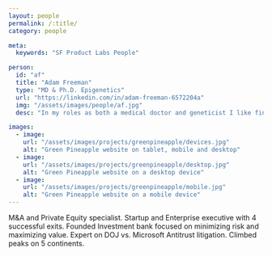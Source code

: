 ```yaml
---
layout: people
permalink: /:title/
category: people

meta:
  keywords: "SF Product Labs People"

person:
  id: "af"
  title: "Adam Freeman"
  type: "MD & Ph.D. Epigenetics"
  url: "https://linkedin.com/in/adam-freeman-6572204a"
  img: "/assets/images/people/af.jpg"
  desc: "In my roles as both a medical doctor and geneticist I like finding simple, practical solutions to complex problems. I enjoy working on surgical technologies and all things in genomics and epigenetics."

images:
  - image:
    url: "/assets/images/projects/greenpineapple/devices.jpg"
    alt: "Green Pineapple website on tablet, mobile and desktop"
  - image:
    url: "/assets/images/projects/greenpineapple/desktop.jpg"
    alt: "Green Pineapple website on a desktop device"
  - image:
    url: "/assets/images/projects/greenpineapple/mobile.jpg"
    alt: "Green Pineapple website on a mobile device"
---
```

<p>M&A and Private Equity specialist. Startup and Enterprise executive with 4 successful exits. Founded Investment bank focused on minimizing risk and maximizing value. Expert on DOJ vs. Microsoft Antitrust litigation. Climbed peaks on 5 continents.</p>